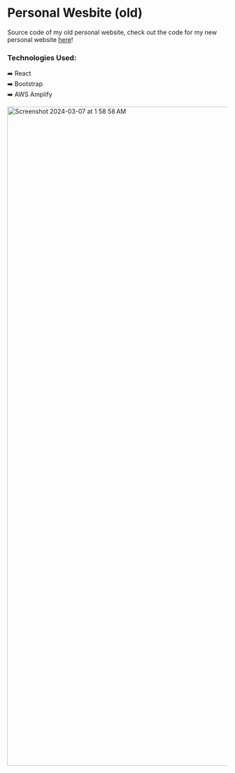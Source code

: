 <h1>Personal Wesbite (old)</h1>

Source code of my old personal website, check out the code for my new personal website <a href="https://github.com/ThomasQi3141/personal-website-v2">here</a>!


### Technologies Used:
➡️ React <br />
➡️ Bootstrap <br />
➡️ AWS Amplify <br />

<img width="1509" alt="Screenshot 2024-03-07 at 1 58 58 AM" src="https://github.com/ThomasQi3141/personal-website/assets/131242218/788dda57-7ab4-4fad-be07-c044e9ce9bb6">

